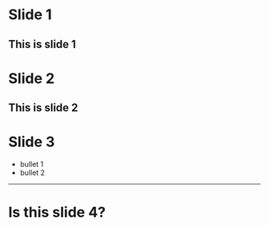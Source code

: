 # Slide 1
This is slide 1
---
# Slide 2
This is slide 2
---
# Slide 3
 * bullet 1
 * bullet 2
 
---
# Is this slide 4?
 
